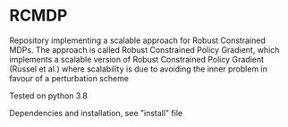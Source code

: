 # RCMDP

Repository implementing a scalable approach for Robust Constrained MDPs. 
The approach is called Robust Constrained Policy Gradient, which implements a scalable version of Robust Constrained Policy Gradient (Russel et al.)
where scalability is due to avoiding the inner problem in favour of a perturbation scheme

Tested on python 3.8

Dependencies and installation, see "install" file
